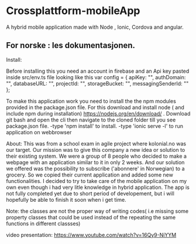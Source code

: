# Crossplattform-mobileApp
A hybrid mobile application made with Node , Ionic, Cordova and angular. 

## For norske : les dokumentasjonen. ## 

Install:

Before installing this you need an account in firebase and an Api key pasted inside src/env.ts   file 
looking like this 
 var config = {
    apiKey: "",
    authDomain: "",
    databaseURL: "",
    projectId: "",
    storageBucket: "",
    messagingSenderId: ""
  };


To make this application work you need to install the the npm modules provided in the package.json file. 
For this download and install node ( and include npm during installation)  https://nodejs.org/en/download/   .
Download git bash and open the cli then navigate to the cloned folder till you see package.json file. 
-type 'npm install'  to install.
-type 'ionic serve -l' to run application on webbrowser



About:
This was from a school exam in agile project where kolonial.no was our target.
Our mission was to give this company a new idea or solution to their existing system. 
We were a group of 8 people who decided to make a webpage with an application similar to it in only 2 weeks. And our solution we offered was the possibility to subscribe ('abonnere' in Norwegian) to a grocery. So we copied their current application and added some new functionalities.
I decided to try to take care of the mobile application on my own even though i had very litle knowledge in 
hybrid application. The app is not fully completed yet due to short period of developement, but i will hopefully 
be able to finish it soon when i get time.

Note: the classes are not the proper way of writing codes( i.e missing some property classes that could be used instead of the repeating the same functions in different classses)    

video presentation:  https://www.youtube.com/watch?v=16Qy9-NiYYM 
